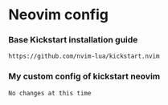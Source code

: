 # Neovim config

### Base Kickstart installation guide
    https://github.com/nvim-lua/kickstart.nvim

### My custom config of kickstart neovim
    No changes at this time
